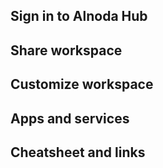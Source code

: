 
## Sign in to Alnoda Hub

## Share workspace 

## Customize workspace 

## Apps and services 

## Cheatsheet and links